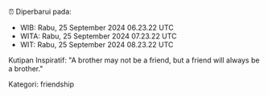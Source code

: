 ⏰ Diperbarui pada:
- WIB: Rabu, 25 September 2024 06.23.22 UTC
- WITA: Rabu, 25 September 2024 07.23.22 UTC
- WIT: Rabu, 25 September 2024 08.23.22 UTC

Kutipan Inspiratif:
"A brother may not be a friend, but a friend will always be a brother."


Kategori: friendship

